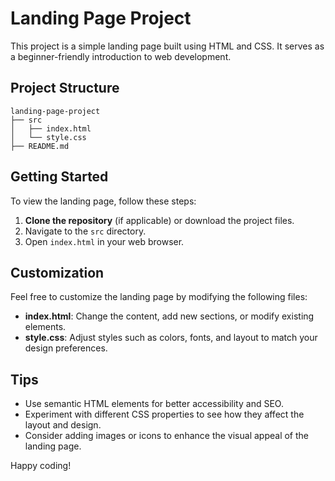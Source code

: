# Landing Page Project

This project is a simple landing page built using HTML and CSS. It serves as a beginner-friendly introduction to web development.

## Project Structure

```
landing-page-project
├── src
│   ├── index.html
│   └── style.css
├── README.md
```

## Getting Started

To view the landing page, follow these steps:

1. **Clone the repository** (if applicable) or download the project files.
2. Navigate to the `src` directory.
3. Open `index.html` in your web browser.

## Customization

Feel free to customize the landing page by modifying the following files:

- **index.html**: Change the content, add new sections, or modify existing elements.
- **style.css**: Adjust styles such as colors, fonts, and layout to match your design preferences.

## Tips

- Use semantic HTML elements for better accessibility and SEO.
- Experiment with different CSS properties to see how they affect the layout and design.
- Consider adding images or icons to enhance the visual appeal of the landing page.

Happy coding!